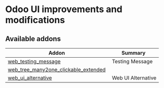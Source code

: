 Odoo UI improvements and modifications
======================================

[//]: # (addons)

Available addons
----------------
**Addon** | **Summary**
--- | ---
[web_testing_message](web_testing_message/) | Testing Message
[web_tree_many2one_clickable_extended](web_tree_many2one_clickable_extended/) | 
[web_ui_alternative](web_ui_alternative/) | Web UI Alternative

[//]: # (end addons)